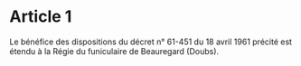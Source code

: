 # Article 1

Le bénéfice des dispositions du décret n° 61-451 du 18 avril 1961 précité est étendu à la Régie du funiculaire de Beauregard (Doubs).
